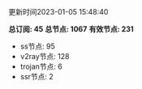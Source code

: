 更新时间2023-01-05 15:48:40

**总订阅: 45**
**总节点: 1067**
**有效节点: 231**
- ss节点: 95
- v2ray节点: 128
- trojan节点: 6
- ssr节点: 2
